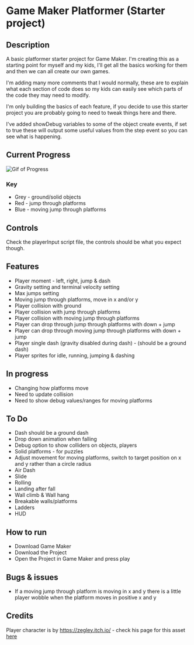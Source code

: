 # Game Maker Platformer (Starter project)

## Description

A basic platformer starter project for Game Maker. I'm creating this as a starting point for myself and my kids, I'll get all the basics working for them and then we can all create our own games.

I'm adding many more comments that I would normally, these are to explain what each section of code does so my kids can easily see which parts of the code they may need to modify.

I'm only building the basics of each feature, if you decide to use this starter project you are probably going to need to tweak things here and there.

I've added showDebug variables to some of the object create events, if set to true these will output some useful values from the step event so you can see what is happening.

## Current Progress

![Gif of Progress](current-progress.gif "Current progress animation")

### Key
- Grey - ground/solid objects
- Red - jump through platforms
- Blue - moving jump through platforms

## Controls

Check the playerInput script file, the controls should be what you expect though.

## Features

- Player moment - left, right, jump & dash
- Gravity setting and terminal velocity setting
- Max jumps setting
- Moving jump through platforms, move in x and/or y
- Player collision with ground 
- Player collision with jump through platforms
- Player collision with moving jump through platforms
- Player can drop through jump through platforms with down + jump
- Player can drop through moving jump through platforms with down + jump
- Player single dash (gravity disabled during dash) - (should be a ground dash)
- Player sprites for idle, running, jumping & dashing

## In progress

- Changing how platforms move
- Need to update collision
- Need to show debug values/ranges for moving platforms

## To Do

- Dash should be a ground dash
- Drop down animation when falling
- Debug option to show colliders on objects, players
- Solid platforms - for puzzles
- Adjust movement for moving platforms, switch to target position on x and y rather than a circle radius
- Air Dash
- Slide
- Rolling
- Landing after fall
- Wall climb & Wall hang
- Breakable walls/platforms
- Ladders
- HUD

## How to run

- Download Game Maker
- Download the Project
- Open the Project in Game Maker and press play

## Bugs & issues
- If a moving jump through platform is moving in x and y there is a little player wobble when the platform moves in positive x and y

## Credits

Player character is by https://zegley.itch.io/ - check his page for this asset [here](https://zegley.itch.io/2d-platformermetroidvania-asset-pack)
